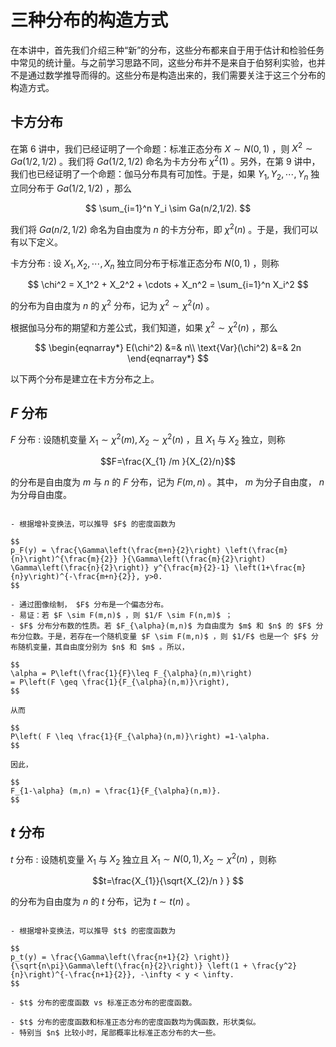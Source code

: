 # 三种分布的构造方式
在本讲中，首先我们介绍三种“新”的分布，这些分布都来自于用于估计和检验任务中常见的统计量。与之前学习思路不同，这些分布并不是来自于伯努利实验，也并不是通过数学推导而得的。这些分布是构造出来的，我们需要关注于这三个分布的构造方式。

## 卡方分布

在第 6 讲中，我们已经证明了一个命题：标准正态分布 $X\sim N(0,1)$ ，则 $X^2 \sim Ga(1/2,1/2)$ 。我们将 $Ga(1/2,1/2)$ 命名为卡方分布 $\chi^2(1)$ 。另外，在第 9 讲中，我们也已经证明了一个命题：伽马分布具有可加性。于是，如果 $Y_1,Y_2,\cdots,Y_n$ 独立同分布于 $Ga(1/2,1/2)$ ，那么

$$
\sum_{i=1}^n Y_i \sim Ga(n/2,1/2).
$$

我们将 $Ga(n/2,1/2)$ 命名为自由度为 $n$ 的卡方分布，即 $\chi^2(n)$ 。于是，我们可以有以下定义。

卡方分布
: 设 $X_1,X_2,\cdots,X_n$ 独立同分布于标准正态分布 $N(0,1)$ ，则称

$$
\chi^2 = X_1^2 + X_2^2 + \cdots + X_n^2 = \sum_{i=1}^n X_i^2
$$

的分布为自由度为 $n$ 的 $\chi^2$ 分布，记为 $\chi^2 \sim \chi^2(n)$ 。

根据伽马分布的期望和方差公式，我们知道，如果 $\chi^2 \sim \chi^2(n)$ ，那么

$$
\begin{eqnarray*}
E(\chi^2) &=& n\\
\text{Var}(\chi^2) &=& 2n
\end{eqnarray*}
$$

以下两个分布是建立在卡方分布之上。
## $F$ 分布

 $F$ 分布
: 设随机变量 $X_{1}\sim \chi^{2}(m),X_{2}\sim \chi^{2}(n)$ ，且 $X_{1}$ 与 $X_{2}$ 独立，则称

$$F=\frac{X_{1} /m }{X_{2}/n}$$

的分布是自由度为 $m$ 与 $n$ 的 $F$ 分布，记为 $F(m,n)$ 。其中， $m$ 为分子自由度， $n$ 为分母自由度。

```{admonition} Remark

- 根据增补变换法，可以推导 $F$ 的密度函数为

$$
p_F(y) = \frac{\Gamma\left(\frac{m+n}{2}\right) \left(\frac{m}{n}\right)^{\frac{m}{2}} }{\Gamma\left(\frac{m}{2}\right) \Gamma\left(\frac{n}{2}\right)} y^{\frac{m}{2}-1} \left(1+\frac{m}{n}y\right)^{-\frac{m+n}{2}}, y>0.
$$

- 通过图像绘制， $F$ 分布是一个偏态分布。
- 易证：若 $F \sim F(m,n)$ ，则 $1/F \sim F(n,m)$ ；
- $F$ 分布分布数的性质。若 $F_{\alpha}(m,n)$ 为自由度为 $m$ 和 $n$ 的 $F$ 分布分位数。于是，若存在一个随机变量 $F \sim F(m,n)$ ，则 $1/F$ 也是一个 $F$ 分布随机变量，其自由度分别为 $n$ 和 $m$ 。所以，

$$
\alpha = P\left(\frac{1}{F}\leq F_{\alpha}(n,m)\right)
= P\left(F \geq \frac{1}{F_{\alpha}(n,m)}\right),
$$

从而

$$
P\left( F \leq \frac{1}{F_{\alpha}(n,m)}\right) =1-\alpha.
$$

因此，

$$
F_{1-\alpha} (m,n) = \frac{1}{F_{\alpha}(n,m)}.
$$

```

## $t$ 分布

$t$ 分布
: 设随机变量 $X_1$ 与 $X_2$ 独立且 $X_1\sim N(0,1),X_2\sim \chi^2(n)$ ，则称

$$t=\frac{X_{1}}{\sqrt{X_{2}/n } } $$

的分布为自由度为 $n$ 的 $t$ 分布，记为 $t\sim t(n)$ 。

```{admonition} Remark

- 根据增补变换法，可以推导 $t$ 的密度函数为

$$
p_t(y) = \frac{\Gamma\left(\frac{n+1}{2} \right)}{\sqrt{n\pi}\Gamma\left(\frac{n}{2}\right)} \left(1 + \frac{y^2}{n}\right)^{-\frac{n+1}{2}}, -\infty < y < \infty.
$$

- $t$ 分布的密度函数 vs 标准正态分布的密度函数。

- $t$ 分布的密度函数和标准正态分布的密度函数均为偶函数，形状类似。
- 特别当 $n$ 比较小时，尾部概率比标准正态分布的大一些。

```